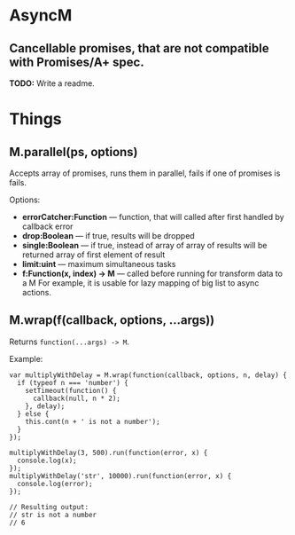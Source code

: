 AsyncM
======
Cancellable promises, that are not compatible with Promises/A+ spec.
-----------------

**TODO:** Write a readme.

# Things
## M.parallel(ps, options)
Accepts array of promises, runs them in parallel, fails if one of promises is fails.

Options:

* **errorCatcher:Function** — function, that will called after first handled by callback error
* **drop:Boolean** — if true, results will be dropped
* **single:Boolean** — if true, instead of array of array of results will be returned array of first element of result
* **limit:uint** — maximum simultaneous tasks
* **f:Function(x, index) -> M** — called before running for transform data to a M
  For example, it is usable for lazy mapping of big list to async actions.

## M.wrap(f(callback, options, ...args))
Returns ```function(...args) -> M```.

Example:

```
var multiplyWithDelay = M.wrap(function(callback, options, n, delay) {
  if (typeof n === 'number') {
    setTimeout(function() {
      callback(null, n * 2);
    }, delay);
  } else {
    this.cont(n + ' is not a number');
  }
});

multiplyWithDelay(3, 500).run(function(error, x) {
  console.log(x);
});
multiplyWithDelay('str', 10000).run(function(error, x) {
  console.log(error);
});

// Resulting output:
// str is not a number
// 6
```
